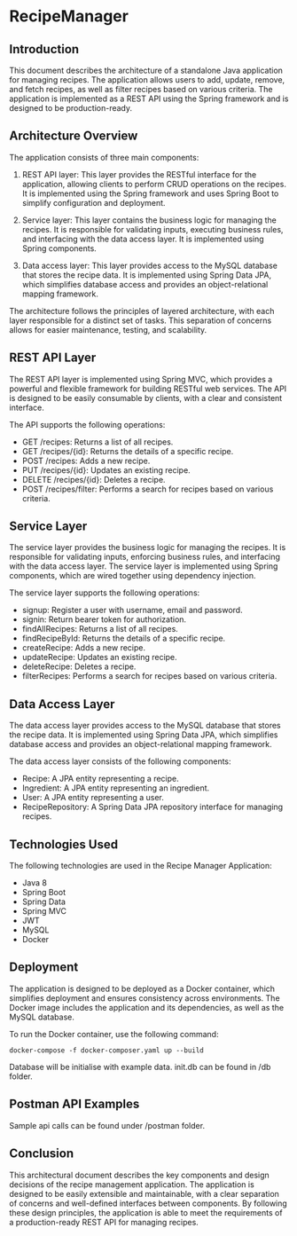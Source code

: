 # RecipeManager

Introduction
------------

This document describes the architecture of a standalone Java application for managing recipes. The application allows users to add, update, remove, and fetch recipes, as well as filter recipes based on various criteria. The application is implemented as a REST API using the Spring framework and is designed to be production-ready.

Architecture Overview
---------------------

The application consists of three main components:

1.  REST API layer: This layer provides the RESTful interface for the application, allowing clients to perform CRUD operations on the recipes. It is implemented using the Spring framework and uses Spring Boot to simplify configuration and deployment.

2.  Service layer: This layer contains the business logic for managing the recipes. It is responsible for validating inputs, executing business rules, and interfacing with the data access layer. It is implemented using Spring components.

3.  Data access layer: This layer provides access to the MySQL database that stores the recipe data. It is implemented using Spring Data JPA, which simplifies database access and provides an object-relational mapping framework.

The architecture follows the principles of layered architecture, with each layer responsible for a distinct set of tasks. This separation of concerns allows for easier maintenance, testing, and scalability.

REST API Layer
--------------

The REST API layer is implemented using Spring MVC, which provides a powerful and flexible framework for building RESTful web services. The API is designed to be easily consumable by clients, with a clear and consistent interface.

The API supports the following operations:

-   GET /recipes: Returns a list of all recipes.
-   GET /recipes/{id}: Returns the details of a specific recipe.
-   POST /recipes: Adds a new recipe.
-   PUT /recipes/{id}: Updates an existing recipe.
-   DELETE /recipes/{id}: Deletes a recipe.
-   POST /recipes/filter: Performs a search for recipes based on various criteria.

Service Layer
-------------

The service layer provides the business logic for managing the recipes. It is responsible for validating inputs, enforcing business rules, and interfacing with the data access layer. The service layer is implemented using Spring components, which are wired together using dependency injection.

The service layer supports the following operations:
-   signup: Register a user with username, email and password.
-   signin: Return bearer token for authorization. 
-   findAllRecipes: Returns a list of all recipes.
-   findRecipeById: Returns the details of a specific recipe.
-   createRecipe: Adds a new recipe.
-   updateRecipe: Updates an existing recipe.
-   deleteRecipe: Deletes a recipe.
-   filterRecipes: Performs a search for recipes based on various criteria.

Data Access Layer
-----------------

The data access layer provides access to the MySQL database that stores the recipe data. It is implemented using Spring Data JPA, which simplifies database access and provides an object-relational mapping framework.

The data access layer consists of the following components:

-   Recipe: A JPA entity representing a recipe.
-   Ingredient: A JPA entity representing an ingredient.
-   User: A JPA entity representing a user.
-   RecipeRepository: A Spring Data JPA repository interface for managing recipes.

Technologies Used
-----------------

The following technologies are used in the Recipe Manager Application:

-   Java 8
-   Spring Boot
-   Spring Data
-   Spring MVC
-   JWT
-   MySQL
-   Docker

Deployment
----------

The application is designed to be deployed as a Docker container, which simplifies deployment and ensures consistency across environments. The Docker image includes the application and its dependencies, as well as the MySQL database.

To run the Docker container, use the following command:

```
docker-compose -f docker-composer.yaml up --build
```
Database will be initialise with example data. init.db can be found in /db folder.

Postman API Examples
----------
Sample api calls can be found under /postman folder.

Conclusion
----------

This architectural document describes the key components and design decisions of the recipe management application. The application is designed to be easily extensible and maintainable, with a clear separation of concerns and well-defined interfaces between components. By following these design principles, the application is able to meet the requirements of a production-ready REST API for managing recipes.